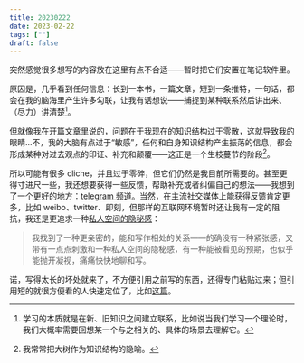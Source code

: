 ```yaml
---
title: 20230222
date: 2023-02-22
tags: [""]
draft: false
---
```


突然感觉很多想写的内容放在这里有点不合适——暂时把它们安置在笔记软件里。

原因是，几乎看到任何信息：长到一本书，一篇文章，短到一条推特，一句话，都会在我的脑海里产生许多勾联，让我有话想说——捕捉到某种联系然后讲出来、（尽力）讲清楚[^1]。

但就像我在[开篇文章](https://mazine.netlify.app/posts/%E5%8D%9A%E5%AE%A2%E5%BC%80%E7%AF%87%E9%9A%8F%E6%84%8F%E8%81%8A%E8%81%8A/)里说的，问题在于我现在的知识结构过于零散，这就导致我的眼睛...不，我的大脑有点过于“敏感”，任何和自身知识结构产生振荡的信息，都会形成某种对过去观点的印证、补充和颠覆——这正是一个生枝蔓节的阶段[^2]。

所以可能有很多 cliche，并且过于零碎，但它们仍然是我目前所需要的。甚至更得寸进尺一些，我还想要获得一些反馈，帮助补充或者纠偏自己的想法——我想到了一个更好的地方：[telegram 频道](https://t.me/mazinestalk)。当然，在主流社交媒体上能获得反馈肯定更多，比如 weibo、twitter、即刻，但那样的互联网环境暂时还让我有一定的阻抗，我还是更追求一种[私人空间的隐秘感](https://mazine.netlify.app/posts/%E5%8D%9A%E5%AE%A2%E5%BC%80%E7%AF%87%E9%9A%8F%E6%84%8F%E8%81%8A%E8%81%8A/)：

> 我找到了一种更亲密的，能和写作相处的关系——的确没有一种紧张感，又带有一点点刺激和一种私人空间的隐秘感，有一种能被看见的预期，也似乎能抛开凝视，痛痛快快地聊和写。

诺，写得太长的坏处就来了，不方便引用之前写的东西，还得专门粘贴过来；但引用短的就很方便看的人快速定位了，比如[这篇](https://mazine.netlify.app/essays/20230217/)。

[^1]: 学习的本质就是在新、旧知识之间建立联系，比如说当我们学习一个理论时，我们大概率需要回想某一个与之相关的、具体的场景去理解它。
[^2]: 我常常把大树作为知识结构的隐喻。
